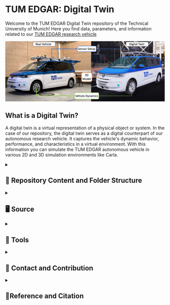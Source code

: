 # TUM EDGAR: Digital Twin

Welcome to the TUM EDGAR Digital Twin repository of the Technical University of Munich! Here you find data, parameters, and information related to our [TUM EDGAR research vehicle](https://arxiv.org/pdf/2309.15492.pdf)

![EDGAR](source/docs/EDGAR_DigitalTwin.png)


## What is a Digital Twin?

A digital twin is a virtual representation of a physical object or system. In the case of our repository, the digital twin serves as a digital counterpart of our autonomous research vehicle. It captures the vehicle's dynamic behavior, performance, and characteristics in a virtual environment. With this information you can simulate the TUM EDGAR autonomous vehicle in various 2D and 3D simulation environments like Carla.

<details>
<summary> <h2> 📁 Repository Content and Folder Structure </h2> </summary>

This repository is organized into the two sections of `source` and `tools`.

* `source` contains all parameters and models of the vehicle.

*  `tools` contains tools to integrate the digital twin in dedicated development and simulation environments.
</details>

<details>
<summary> <h2> 🖥 Source </h2> </summary>

### 3D Model

We provide a 3D model for the autonomous research vehicle body. This model can be integrated into 3D simulations, allowing you to visualize the vehicle and its sensors.
The 3D model files can be found in the folder `3d_model`. We offer a `high_res` and a `low_res` version of the 3D-model for various use cases. See the READMEs in the folders for more details.

### Sensor Parameters

In this folder, we provide a detailed parameter set that specifies the position (x, y, z) of the sensors in relation to the rear axle (base link) of the autonomous research vehicle.
The `x`, `y`, and `z` values represent the coordinates in meters, indicating the displacement of each sensor from base link along the respective axes.
The parameter set can be found in the file [edgar.urdf](source/sensor_parameter/edgar.urdf) located in the `sensor_parameter` directory. We refer to the [README](source/sensor_parameter/README.md) for further details.


#### Vehicle Dynamics Parameters

We provide a list of parameters that define the vehicle dynamics of our autonomous research vehicle. These parameters can be utilized in various vehicle dynamic models, enabling accurate simulation and analysis of the vehicle's behavior.
The parameter set can be found in the file [vehicle_parameters_edgar.yaml](source/vehicle_dynamics_parameter/vehicle_parameters_edgar.yaml) file located in the `vehicle_dynamics_parameter` directory. Each parameter is listed with its corresponding value and its unit.

<!-- ### Network Parameters -->
</details>

<details>
<summary> <h2> 🔧 Tools </h2> </summary>

#### AWSIM
The given tool can be used to integrate our research vehicle as 3D-model in the [AWSIM](https://github.com/tier4/AWSIM) simulation environment by TierIV. A detailed description how to use the tool is given in the [README](tools/AWSIM/README.md).

#### Edgar State Publisher
By means of the given guide, EDGAR can be visualized in the Robot State Publisher based on the given .urdf-file. A detailed description how to use the tool is given in the [README](tools/edgar_state_publisher/README.md).

</details>
<!-- #### CARLA -->

<details>
<summary> <h2> 📇 Contact and Contribution </h2> </summary>
We are welcome interested researchers and developers in the field to contribute to our autonomous driving research. People can integrate the EDGAR digital twin in their simulations and use it to derive results. If you further want to collaborate, we are displaying the TUM EDGAR development pipeline below. Feel free to develop autonomous driving software features or create new 2D or 3D maps.
![EDGAR](source/docs/EDGAR_Pipeline.png)

If you want to work with us on the EDGAR, tests your algorithms on the real car or if you have any questions, feel free to contact our [EDGAR-Team](https://www.mos.ed.tum.de/en/ftm/main-research/intelligent-vehicle-systems/edgar/).

</details>

<details>
<summary> <h2> 📃Reference and Citation </h2> </summary>
The collected research papers in this repository were used to create the paper [EDGAR: An Autonomous Driving Research Platform -- From Feature Development to Real-World Application](https://arxiv.org/abs/2309.15492). If you find the information in this repository useful we would be happy if you cite it based on the following definition:

```bibtex
@inproceedings{edgar2024,
  author = {Phillip Karle and Tobias Betz and Marcin Bosk and Felix Fent and Nils Gehrke and Maximilian Geisslinger and Luis Gressenbuch and Philipp Hafemann and Sebastian Huber and Maximilian Hübner and Sebastian Huch and Gemb Kaljavesi and Tobias Kerbl and Dominik Kulmer and Tobias Mascetta and Sebastian Maierhofer and Florian Pfab and Filip Rezabek and Esteban Rivera and Simon Sagmeister and Leander Seidlitz and Florian Sauerbeck and Ilir Tahiraj and Rainer Trauth and Nico Uhlemann and Gerald Würsching and Baha Zarrouki and Matthias Althoff and Johannes Betz and Klaus Bengler and Georg Carle and Frank Diermeyer and Jörg Ott and Markus Lienkamp},
  Title = {EDGAR: An Autonomous Driving Research Platform -- From Feature Development to Real-World Application},
  Year = {2023},
  Eprint = {arXiv:2309.15492},
}
```
</details>
